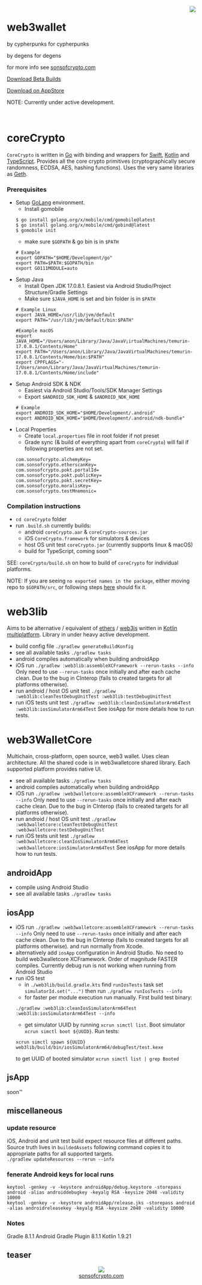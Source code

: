 <img align="right" src="bundledAssets/images/logo.png"/>

# web3wallet

by cypherpunks for cypherpunks

by degens for degens

for more info see [sonsofcrypto.com](https://sonsofcrypto.com)

[Download Beta Builds](CHANGELOG.md)

[Download on AppStore](https://apps.apple.com/us/app/web3wallet-by-sons-of-crypto-%CE%BE/id6464587288)

NOTE: Currently under active development.

&nbsp;

# coreCrypto

`CoreCrypto` is written in [Go](https://go.dev) with binding and wrappers for
[Swift](https://www.swift.org), [Kotlin](https://kotlinlang.org) and
[TypeScript](https://www.typescriptlang.org). Provides all the core crypto
primitives (cryptographically secure randomness, ECDSA, AES, hashing functions).
Uses the very same libraries as [Geth](https://github.com/ethereum/go-ethereum).

### Prerequisites

- Setup [GoLang](https://go.dev/doc/install) environment.
  - Install gomobile
  ```
  $ go install golang.org/x/mobile/cmd/gomobile@latest
  $ go install golang.org/x/mobile/cmd/gobind@latest
  $ gomobile init
  ```
  - make sure `$GOPATH` & go bin is in `$PATH`
  ```
  # Example
  export GOPATH="$HOME/Development/go"
  export PATH=$PATH:$GOPATH/bin
  export GO111MODULE=auto
  ```
- Setup Java  
  - Install Open JDK 17.0.8.1. Easiest via Android Studio/Project Structure/Gradle
  Settings
  - Make sure `$JAVA_HOME` is set and bin folder is in `$PATH`
  ```
  # Example Linux
  export JAVA_HOME=/usr/lib/jvm/default
  export PATH="/usr/lib/jvm/default/bin:$PATH"
  
  #Example macOS
  export JAVA_HOME="/Users/anon/Library/Java/JavaV¡irtualMachines/temurin-17.0.8.1/Contents/Home"
  export PATH="/Users/anon/Library/Java/JavaVirtualMachines/temurin-17.0.8.1/Contents/Home/bin:$PATH"
  export CPPFLAGS="-I/Users/anon/Library/Java/JavaVirtualMachines/temurin-17.0.8.1/Contents/Home/include"
  ```
- Setup Android SDK & NDK
  - Easiest via Android Studio/Tools/SDK Manager Settings
  - Export `$ANDROID_SDK_HOME` & `$ANDROID_NDK_HOME`
  ```
  # Example
  export ANDROID_SDK_HOME="$HOME/Development/.android"
  export ANDROID_NDK_HOME="$HOME/Development/.android/ndk-bundle"
  ```
- Local Properties
  - Create `local.properties` file in root folder if not preset
  - Grade sync (& build of everything apart from `coreCrypto`) will fail if 
  following properties are not set.
  ```
  com.sonsofcrypto.alchemyKey=
  com.sonsofcrypto.etherscanKey=
  com.sonsofcrypto.pokt.portalId=
  com.sonsofcrypto.pokt.publicKey=
  com.sonsofcrypto.pokt.secretKey=
  com.sonsofcrypto.moralisKey=
  com.sonsofcrypto.testMnemonic=
  ```

### Compilation instructions
- `cd coreCrypto` folder
- run `.build.sh` currently builds:
  - android `coreCrypto.aar` & `coreCrypto-sources.jar`
  - iOS `CoreCrypto.framework` for simulators & devices
  - host OS unit test `coreCrypto.jar` (currently supports linux & macOS)
  - build for TypeScript, coming soon™

SEE: `coreCrypto/build.sh` on how to build of `coreCrypto` for individual 
platforms. 

NOTE: If you are seeing `no exported names in the package`, either moving
repo to `$GOPATH/src`, or following steps [here](https://github.com/golang/go/issues/37961#issuecomment-673854585) 
should fix it.

# web3lib
Aims to be alternative / equivalent of [ethers](https://docs.ethers.io/v5/) / 
[web3js](https://web3js.readthedocs.io) written in 
[Kotlin multiplatform](https://kotlinlang.org/docs/multiplatform.html). Library in under heavy 
active development. 
- build config file `./gradlew generateBuildKonfig` 
- see all available tasks `./gradlew tasks`
- android compiles automatically when building androidApp
- iOS run `./gradlew :web3lib:assembleXCFramework --rerun-tasks --info`
  Only need to use `--rerun-tasks` once initially and after each cache clean. 
  Due to the bug in CInterop (fails to created targets for all platforms 
  otherwise). 
- run android / host OS unit test `./gradlew :web3lib:cleanTestDebugUnitTest :web3lib:testDebugUnitTest`
- run iOS tests unit test `./gradlew :web3lib:cleanIosSimulatorArm64Test :web3lib:iosSimulatorArm64Test`
  See iosApp for more details how to run tests.

# web3WalletCore
Multichain, cross-platform, open source, web3 wallet. Uses clean 
architecture. All the shared code is in web3walletcore shared library. Each 
supported platform provides native UI.
- see all available tasks `./gradlew tasks`
- android compiles automatically when building androidApp
- iOS run `./gradlew :web3walletcore:assembleXCFramework --rerun-tasks --info`
  Only need to use `--rerun-tasks` once initially and after each cache clean.
  Due to the bug in CInterop (fails to created targets for all platforms
  otherwise).
- run android / host OS unit test `./gradlew :web3walletcore:cleanTestDebugUnitTest :web3walletcore:testDebugUnitTest`
- run iOS tests unit test `./gradlew :web3walletcore:cleanIosSimulatorArm64Test :web3walletcore:iosSimulatorArm64Test`
  See iosApp for more details how to run tests.

## androidApp
- compile using Android Studio
- see all available tasks `./gradlew tasks`

## iosApp
- iOS run `./gradlew :web3walletcore:assembleXCFramework --rerun-tasks --info`
  Only need to use `--rerun-tasks` once initially and after each cache clean.
  Due to the bug in CInterop (fails to created targets for all platforms
  otherwise). and run normally from Xcode.
- alternatively add `iosApp` configuration in Android Studio. No need to build
  web3walletcore XCFramework. Order of magnitude FASTER compiles. Currently 
  debug run is not working when running from Android Studio
- run iOS test
  - in `./web3lib/build.gradle.kts` find `runIosTests` task set 
  `simulatorId.set("...")` then run `./gradlew runIosTests --info`
  - for faster per module execution run manually. First build test binary:
  ```
  ./gradlew :web3lib:cleanIosSimulatorArm64Test :web3lib:iosSimulatorArm64Test --info
  ```
  - get simulator UUID by running `xcrun simctl list`. Boot simulator 
  `xcrun simctl boot ${UUID}`. Run tests:
  ```
  xcrun simctl spawn ${UUID} web3lib/build/bin/iosSimulatorArm64/debugTest/test.kexe
  ```
  to get UUID of booted simulator `xcrun simctl list | grep Booted`

## jsApp
soon™

## miscellaneous

### update resource
iOS, Android and unit test build expect resource files at different paths. 
Source truth lives in `buildedAssets` following command copies it to 
appropriate paths for all supported targets.    
```./gradlew updateResources --rerun --info```

### fenerate Android keys for local runs

```
keytool -genkey -v -keystore androidApp/debug.keystore -storepass android -alias androiddebugkey -keyalg RSA -keysize 2048 -validity 10000
keytool -genkey -v -keystore androidApp/release.jks -storepass android -alias androidreleasekey -keyalg RSA -keysize 2048 -validity 10000
```

### Notes
Gradle 8.1.1
Android Gradle Plugin 8.1.1
Kotlin 1.9.21

## teaser 
<p align="center">
  <img src="bundledAssets/images/first_launch_teaser_7.gif"/>
  <br/><a href="https://sonsofcrypto.com">sonsofcrypto.com</a>
</p>

[//]: # (![web3wallet]&#40;iosApp/iosApp/Assets.xcassets/AppIcon.appiconset/w3w_logo_1024.png&#41;)